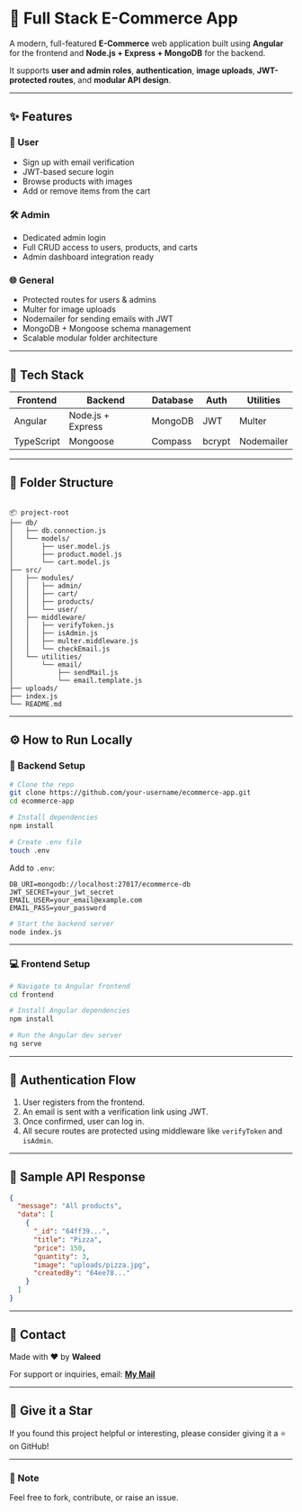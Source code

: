 # 🛒 Full Stack E-Commerce App

A modern, full-featured **E-Commerce** web application built using **Angular** for the frontend and **Node.js + Express + MongoDB** for the backend.

It supports **user and admin roles**, **authentication**, **image uploads**, **JWT-protected routes**, and **modular API design**.

---

## ✨ Features

### 👤 User
- Sign up with email verification
- JWT-based secure login
- Browse products with images
- Add or remove items from the cart

### 🛠️ Admin
- Dedicated admin login
- Full CRUD access to users, products, and carts
- Admin dashboard integration ready

### 🌐 General
- Protected routes for users & admins
- Multer for image uploads
- Nodemailer for sending emails with JWT
- MongoDB + Mongoose schema management
- Scalable modular folder architecture

---

## 🧱 Tech Stack

| Frontend     | Backend           | Database   | Auth        | Utilities      |
|--------------|-------------------|------------|-------------|----------------|
| Angular      | Node.js + Express | MongoDB    | JWT         | Multer         |
| TypeScript   | Mongoose          | Compass    | bcrypt      | Nodemailer     |

---

## 📁 Folder Structure

``` Strructure

📦 project-root
├── db/
│   ├── db.connection.js
│   └── models/
│       ├── user.model.js
│       ├── product.model.js
│       └── cart.model.js
├── src/
│   ├── modules/
│   │   ├── admin/
│   │   ├── cart/
│   │   ├── products/
│   │   └── user/
│   ├── middleware/
│   │   ├── verifyToken.js
│   │   ├── isAdmin.js
│   │   ├── multer.middleware.js
│   │   └── checkEmail.js
│   └── utilities/
│       └── email/
│           ├── sendMail.js
│           └── email.template.js
├── uploads/
├── index.js
└── README.md
````

---

## ⚙️ How to Run Locally

### 🔧 Backend Setup

```bash
# Clone the repo
git clone https://github.com/your-username/ecommerce-app.git
cd ecommerce-app

# Install dependencies
npm install

# Create .env file
touch .env
````

Add to `.env`:

```env
DB_URI=mongodb://localhost:27017/ecommerce-db
JWT_SECRET=your_jwt_secret
EMAIL_USER=your_email@example.com
EMAIL_PASS=your_password
```

```bash
# Start the backend server
node index.js
```

---

### 💻 Frontend Setup

```bash
# Navigate to Angular frontend
cd frontend

# Install Angular dependencies
npm install

# Run the Angular dev server
ng serve
```

---

## 🔐 Authentication Flow

1. User registers from the frontend.
2. An email is sent with a verification link using JWT.
3. Once confirmed, user can log in.
4. All secure routes are protected using middleware like `verifyToken` and `isAdmin`.

---

## 🧪 Sample API Response

```json
{
  "message": "All products",
  "data": [
    {
      "_id": "64ff39...",
      "title": "Pizza",
      "price": 150,
      "quantity": 3,
      "image": "uploads/pizza.jpg",
      "createdBy": "64ee78..."
    }
  ]
}
```

---

## 📧 Contact

Made with ❤️ by **Waleed**

For support or inquiries, email: **[My Mail](mailto:waleedhammadmohammed@gmail.com)**

---

## 🌟 Give it a Star

If you found this project helpful or interesting, please consider giving it a ⭐ on GitHub!

---

### 📌 Note

Feel free to fork, contribute, or raise an issue.
